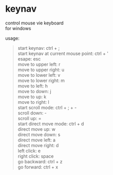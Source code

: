 # keynav
control mouse vie keyboard  
for windows  

usage:  
> start keynav: ctrl + ;  
start keynav at current mouse point: ctrl + '  
esape: esc  
move to upper left: r  
move to upper right: u  
move to lower left: v  
move to lower right: m  
move to left: h  
move to down: j  
move to up: k  
move to right: l  
start scroll mode: ctrl + ; + -  
scroll down: -  
scroll up: =  
start direct move mode: ctrl + d  
direct move up: w  
direct move down: s  
direct move left: a  
direct move right: d  
left click: e  
right click: space  
go backward: ctrl + z  
go forward: ctrl + x  
